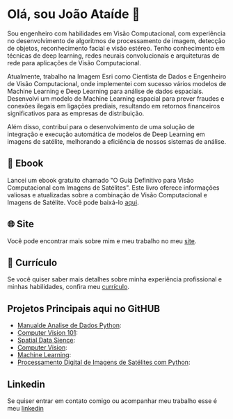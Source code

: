 # Olá, sou João Ataíde 👋

Sou engenheiro com habilidades em Visão Computacional, com experiência no desenvolvimento de algoritmos de processamento de imagem, detecção de objetos, reconhecimento facial e visão estéreo. Tenho conhecimento em técnicas de deep learning, redes neurais convolucionais e arquiteturas de rede para aplicações de Visão Computacional.

Atualmente, trabalho na Imagem Esri como Cientista de Dados e Engenheiro de Visão Computacional, onde implementei com sucesso vários modelos de Machine Learning e Deep Learning para análise de dados espaciais. Desenvolvi um modelo de Machine Learning espacial para prever fraudes e conexões ilegais em ligações prediais, resultando em retornos financeiros significativos para as empresas de distribuição.

Além disso, contribuí para o desenvolvimento de uma solução de integração e execução automática de modelos de Deep Learning em imagens de satélite, melhorando a eficiência de nossos sistemas de análise.

## 📘 Ebook

Lancei um ebook gratuito chamado "O Guia Definitivo para Visão Computacional com Imagens de Satélites". Este livro oferece informações valiosas e atualizadas sobre a combinação de Visão Computacional e Imagens de Satélite. Você pode baixá-lo [aqui](https://www.joaoataide.com/ebook).

## 🌐 Site

Você pode encontrar mais sobre mim e meu trabalho no meu [site](https://www.joaoataide.com/).

## 📄 Currículo

Se você quiser saber mais detalhes sobre minha experiência profissional e minhas habilidades, confira meu [currículo](https://www.joaoataide.com/_files/ugd/bdd7cb_92c7f235f5f34721925732ffa8256765.pdf).

## Projetos Principais aqui no GitHUB
- [Manualde Analise de Dados Python](https://github.com/jvataidee/ManualdeAnalisedeDadosPython):
- [Computer Vision 101](https://github.com/jvataidee/ComputerVision101):
- [Spatial Data Sience](https://github.com/jvataidee/SpatialDataSience):
- [Computer Vision](https://github.com/jvataidee/ComputerVision):
- [Machine Learning](https://github.com/jvataidee/MachineLearning):
- [Processamento Digital de Imagens de Satélites com Python](https://github.com/jvataidee/pdi_python):


## Linkedin
Se quiser entrar em contato comigo ou acompanhar meu trabalho esse é meu [linkedin](https://www.linkedin.com/in/joaoataidee/)
